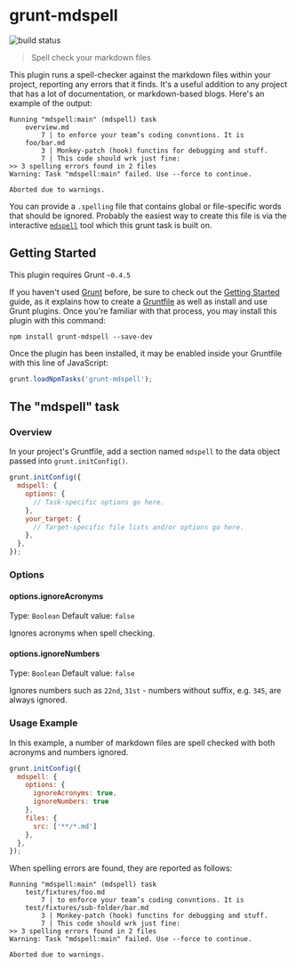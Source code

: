 # grunt-mdspell

![build status](https://travis-ci.org/ColinEberhardt/grunt-mdspell.svg)

> Spell check your markdown files

This plugin runs a spell-checker against the markdown files within your project, reporting any errors that it finds. It's a useful addition to any project that has a lot of documentation, or markdown-based blogs. Here's an example of the output:

```
Running "mdspell:main" (mdspell) task
    overview.md
        7 | to enforce your team’s coding convntions. It is
    foo/bar.md
        3 | Monkey-patch (hook) functins for debugging and stuff.
        7 | This code should wrk just fine:
>> 3 spelling errors found in 2 files
Warning: Task "mdspell:main" failed. Use --force to continue.

Aborted due to warnings.
```

You can provide a `.spelling` file that contains global or file-specific words that should be ignored. Probably the easiest way to create this file is via the interactive [`mdspell`](https://github.com/lukeapage/node-markdown-spellcheck) tool which this grunt task is built on.

## Getting Started
This plugin requires Grunt `~0.4.5`

If you haven't used [Grunt](http://gruntjs.com/) before, be sure to check out the [Getting Started](http://gruntjs.com/getting-started) guide, as it explains how to create a [Gruntfile](http://gruntjs.com/sample-gruntfile) as well as install and use Grunt plugins. Once you're familiar with that process, you may install this plugin with this command:

```shell
npm install grunt-mdspell --save-dev
```

Once the plugin has been installed, it may be enabled inside your Gruntfile with this line of JavaScript:

```js
grunt.loadNpmTasks('grunt-mdspell');
```

## The "mdspell" task

### Overview
In your project's Gruntfile, add a section named `mdspell` to the data object passed into `grunt.initConfig()`.

```js
grunt.initConfig({
  mdspell: {
    options: {
      // Task-specific options go here.
    },
    your_target: {
      // Target-specific file lists and/or options go here.
    },
  },
});
```

### Options

#### options.ignoreAcronyms
Type: `Boolean`
Default value: `false`

Ignores acronyms when spell checking.

#### options.ignoreNumbers
Type: `Boolean`
Default value: `false`

Ignores numbers such as `22nd`, `31st` - numbers without suffix, e.g. `345`, are always ignored.

### Usage Example

In this example, a number of markdown files are spell checked with both acronyms and numbers ignored.

```js
grunt.initConfig({
  mdspell: {
    options: {
      ignoreAcronyms: true,
      ignoreNumbers: true
    },
    files: {
      src: ['**/*.md']
    },
  },
});
```

When spelling errors are found, they are reported as follows:

```
Running "mdspell:main" (mdspell) task
    test/fixtures/foo.md
        7 | to enforce your team’s coding convntions. It is
    test/fixtures/sub-folder/bar.md
        3 | Monkey-patch (hook) functins for debugging and stuff.
        7 | This code should wrk just fine:
>> 3 spelling errors found in 2 files
Warning: Task "mdspell:main" failed. Use --force to continue.

Aborted due to warnings.
```
